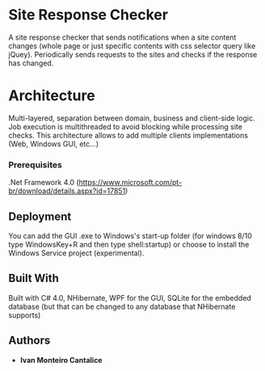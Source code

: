 # Site Response Checker

A site response checker that sends notifications when a site content changes (whole page or just specific contents with css selector query like jQuey). Periodically sends requests to the sites and checks if the response has changed.

# Architecture
Multi-layered, separation between domain, business and client-side logic. Job execution is multithreaded to avoid blocking while processing site checks.
This architecture allows to add multiple clients implementations (Web, Windows GUI, etc...)

### Prerequisites
.Net Framework 4.0 (https://www.microsoft.com/pt-br/download/details.aspx?id=17851)

## Deployment
You can add the GUI .exe to Windows's start-up folder (for windows 8/10 type WindowsKey+R and then type shell:startup) or choose to install the Windows Service project (experimental).

## Built With
Built with C# 4.0, NHibernate, WPF for the GUI, SQLite for the embedded database (but that can be changed to any database that NHibernate supports)

## Authors

* **Ivan Monteiro Cantalice**